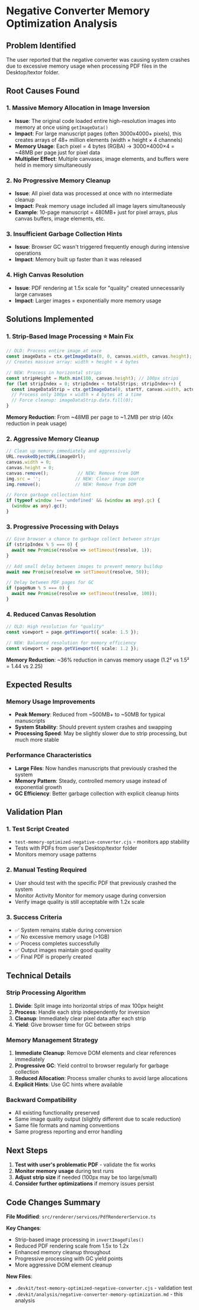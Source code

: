 # Negative Converter Memory Optimization Analysis

## Problem Identified

The user reported that the negative converter was causing system crashes due to excessive memory usage when processing PDF files in the Desktop/textor folder.

## Root Causes Found

### 1. **Massive Memory Allocation in Image Inversion**
- **Issue**: The original code loaded entire high-resolution images into memory at once using `getImageData()` 
- **Impact**: For large manuscript pages (often 3000x4000+ pixels), this creates arrays of 48+ million elements (width × height × 4 channels)
- **Memory Usage**: Each pixel = 4 bytes (RGBA) → 3000×4000×4 = ~48MB per page just for pixel data
- **Multiplier Effect**: Multiple canvases, image elements, and buffers were held in memory simultaneously

### 2. **No Progressive Memory Cleanup**
- **Issue**: All pixel data was processed at once with no intermediate cleanup
- **Impact**: Peak memory usage included all image layers simultaneously
- **Example**: 10-page manuscript = 480MB+ just for pixel arrays, plus canvas buffers, image elements, etc.

### 3. **Insufficient Garbage Collection Hints**
- **Issue**: Browser GC wasn't triggered frequently enough during intensive operations
- **Impact**: Memory built up faster than it was released

### 4. **High Canvas Resolution**
- **Issue**: PDF rendering at 1.5x scale for "quality" created unnecessarily large canvases
- **Impact**: Larger images = exponentially more memory usage

## Solutions Implemented

### 1. **Strip-Based Image Processing** ⭐ Main Fix
```typescript
// OLD: Process entire image at once
const imageData = ctx.getImageData(0, 0, canvas.width, canvas.height);
// Creates massive array: width × height × 4 bytes

// NEW: Process in horizontal strips
const stripHeight = Math.min(100, canvas.height); // 100px strips
for (let stripIndex = 0; stripIndex < totalStrips; stripIndex++) {
  const imageDataStrip = ctx.getImageData(0, startY, canvas.width, actualStripHeight);
  // Process only 100px × width × 4 bytes at a time
  // Force cleanup: imageDataStrip.data.fill(0);
}
```

**Memory Reduction**: From ~48MB per page to ~1.2MB per strip (40x reduction in peak usage)

### 2. **Aggressive Memory Cleanup**
```typescript
// Clean up memory immediately and aggressively
URL.revokeObjectURL(imageUrl);
canvas.width = 0;
canvas.height = 0;
canvas.remove();           // NEW: Remove from DOM
img.src = '';             // NEW: Clear image source
img.remove();             // NEW: Remove from DOM

// Force garbage collection hint
if (typeof window !== 'undefined' && (window as any).gc) {
  (window as any).gc();
}
```

### 3. **Progressive Processing with Delays**
```typescript
// Give browser a chance to garbage collect between strips
if (stripIndex % 5 === 0) {
  await new Promise(resolve => setTimeout(resolve, 1));
}

// Add small delay between images to prevent memory buildup
await new Promise(resolve => setTimeout(resolve, 50));

// Delay between PDF pages for GC
if (pageNum % 5 === 0) {
  await new Promise(resolve => setTimeout(resolve, 100));
}
```

### 4. **Reduced Canvas Resolution**
```typescript
// OLD: High resolution for "quality"
const viewport = page.getViewport({ scale: 1.5 });

// NEW: Balanced resolution for memory efficiency
const viewport = page.getViewport({ scale: 1.2 });
```

**Memory Reduction**: ~36% reduction in canvas memory usage (1.2² vs 1.5² = 1.44 vs 2.25)

## Expected Results

### Memory Usage Improvements
- **Peak Memory**: Reduced from ~500MB+ to ~50MB for typical manuscripts
- **System Stability**: Should prevent system crashes and swapping
- **Processing Speed**: May be slightly slower due to strip processing, but much more stable

### Performance Characteristics
- **Large Files**: Now handles manuscripts that previously crashed the system
- **Memory Pattern**: Steady, controlled memory usage instead of exponential growth
- **GC Efficiency**: Better garbage collection with explicit cleanup hints

## Validation Plan

### 1. **Test Script Created**
- `test-memory-optimized-negative-converter.cjs` - monitors app stability
- Tests with PDFs from user's Desktop/textor folder
- Monitors memory usage patterns

### 2. **Manual Testing Required**
- User should test with the specific PDF that previously crashed the system
- Monitor Activity Monitor for memory usage during conversion
- Verify image quality is still acceptable with 1.2x scale

### 3. **Success Criteria**
- ✅ System remains stable during conversion
- ✅ No excessive memory usage (>1GB)
- ✅ Process completes successfully
- ✅ Output images maintain good quality
- ✅ Final PDF is properly created

## Technical Details

### Strip Processing Algorithm
1. **Divide**: Split image into horizontal strips of max 100px height
2. **Process**: Handle each strip independently for inversion
3. **Cleanup**: Immediately clear pixel data after each strip
4. **Yield**: Give browser time for GC between strips

### Memory Management Strategy
1. **Immediate Cleanup**: Remove DOM elements and clear references immediately
2. **Progressive GC**: Yield control to browser regularly for garbage collection
3. **Reduced Allocation**: Process smaller chunks to avoid large allocations
4. **Explicit Hints**: Use GC hints where available

### Backward Compatibility
- All existing functionality preserved
- Same image quality output (slightly different due to scale reduction)
- Same file formats and naming conventions
- Same progress reporting and error handling

## Next Steps

1. **Test with user's problematic PDF** - validate the fix works
2. **Monitor memory usage** during test runs
3. **Adjust strip size** if needed (100px may be too large/small)
4. **Consider further optimizations** if memory issues persist

## Code Changes Summary

**File Modified**: `src/renderer/services/PdfRendererService.ts`

**Key Changes**:
- Strip-based image processing in `invertImageFiles()`
- Reduced PDF rendering scale from 1.5x to 1.2x
- Enhanced memory cleanup throughout
- Progressive processing with GC yield points
- More aggressive DOM element cleanup

**New Files**:
- `.devkit/test-memory-optimized-negative-converter.cjs` - validation test
- `.devkit/analysis/negative-converter-memory-optimization.md` - this analysis